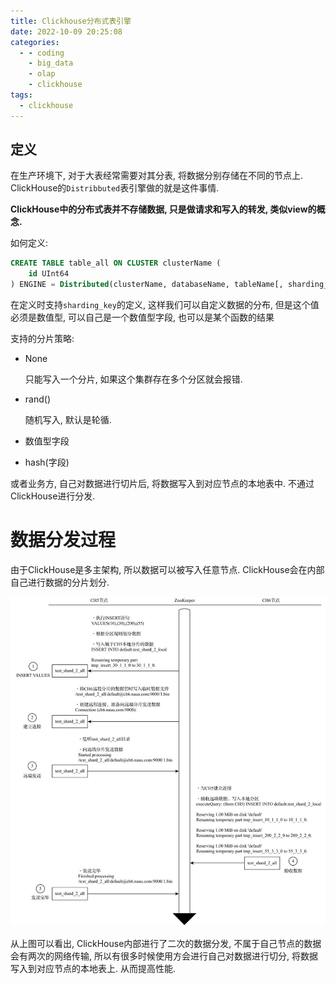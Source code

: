 ```yaml
---
title: Clickhouse分布式表引擎
date: 2022-10-09 20:25:08
categories:
  - - coding
    - big_data
    - olap
    - clickhouse
tags:
  - clickhouse
---
```

## 定义

在生产环境下, 对于大表经常需要对其分表, 将数据分别存储在不同的节点上. ClickHouse的`Distribbuted`表引擎做的就是这件事情.

**ClickHouse中的分布式表并不存储数据, 只是做请求和写入的转发, 类似view的概念.**

如何定义:

```sql
CREATE TABLE table_all ON CLUSTER clusterName (
    id UInt64
) ENGINE = Distributed(clusterName, databaseName, tableName[, sharding_key])
```

在定义时支持`sharding_key`的定义, 这样我们可以自定义数据的分布, 但是这个值必须是数值型, 可以自己是一个数值型字段, 也可以是某个函数的结果

支持的分片策略:

-   None
    
    只能写入一个分片, 如果这个集群存在多个分区就会报错.
    
-   rand()
    
    随机写入, 默认是轮循.
    
-   数值型字段
    
-   hash(字段)
    

或者业务方, 自己对数据进行切片后, 将数据写入到对应节点的本地表中. 不通过ClickHouse进行分发.

# 数据分发过程

由于ClickHouse是多主架构, 所以数据可以被写入任意节点. ClickHouse会在内部自己进行数据的分片划分.

![](https://raw.githubusercontent.com/liunaijie/images/master/clickhouse-distributed-1.png)

从上图可以看出, ClickHouse内部进行了二次的数据分发, 不属于自己节点的数据会有两次的网络传输, 所以有很多时候使用方会进行自己对数据进行切分, 将数据写入到对应节点的本地表上. 从而提高性能.
